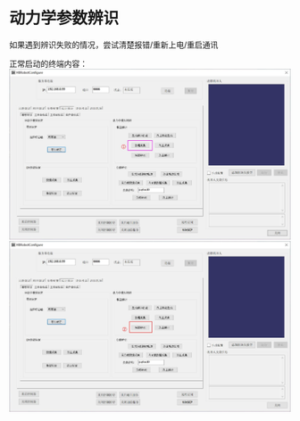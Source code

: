 # 动力学参数辨识

如果遇到辨识失败的情况，尝试清楚报错/重新上电/重启通讯

正常启动的终端内容：
![](https://github.com/UCAS-IAMT/Co_Robot_EtherCAT/blob/main/dynamic/11.jpg)
![](https://github.com/UCAS-IAMT/Co_Robot_EtherCAT/blob/main/dynamic/22.jpg)
